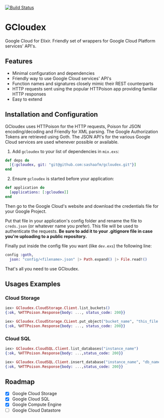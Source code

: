 [![Build Status](https://travis-ci.org/sashaafm/gcloudex.svg?branch=master)](https://travis-ci.org/sashaafm/gcloudex)
# GCloudex

 Google Cloud for Elixir.
 Friendly set of wrappers for Google Cloud Platform services' API's.

## Features
- Minimal configuration and dependencies
- Friendly way to use Google Cloud services' API's
- Function names and signatures closely mimic their REST counterparts
- HTTP requests sent using the popular HTTPoison app providing familiar HTTP responses
- Easy to extend

## Installation and Configuration

GCloudex uses HTTPoison for the HTTP requests, Poison for JSON encoding/decoding and Friendly for XML parsing. The Google Authorization Tokens are retrieved using Goth. The JSON API's for the various Google Cloud services are used whenever possible or available.

  1. Add `gcloudex` to your list of dependencies in `mix.exs`:

```elixir
def deps do
  [{:gcloudex, git: "git@github.com:sashaafm/gcloudex.git"}]
end
```

  2. Ensure `gcloudex` is started before your application:

```elixir
def application do
  [applications: [:gcloudex]]
end
```

Then go to the Google Cloud's website and download the credentials file for your Google Project.

Put that file in your application's config folder and rename the file to
`creds.json` (or whatever name you prefer). This file will be used to authenticate the requests. **Be sure to add it to your .gitignore file in case you're uploading to a public repository.**

Finally put inside the config file you want (like `dev.exs`) the following line:

```elixir
config :goth,
  json: "config/<filename>.json" |> Path.expand() |> File.read!()
```

That's all you need to use GCloudex.

## Usages Examples        
### Cloud Storage

```elixir
iex> GCloudex.CloudStorage.Client.list_buckets()
{:ok, %HTTPoison.Response{body: ..., status_code: 200}}

iex> GCloudex.CloudStorage.CLient.put_object("bucket_name", "this_file.txt")
{:ok, %HTTPoison.Response{body: ..., status_code: 200}}
```

### Cloud SQL

```elixir
iex> GCloudex.CloudSQL.Client.list_databases("instance_name")
{:ok, %HTTPoison.Response{body: ...,status_code: 200}}

iex> GCloudex.CloudSQL.Client.insert_database("instance_name", "db_name")
{:ok, %HTTPoison.Response{body: ...,status_code: 200}}
```

## Roadmap

 - [x] Google Cloud Storage
 - [x] Google Cloud SQL
 - [x] Google Compute Engine
 - [ ] Google Cloud Datastore
